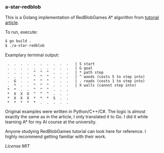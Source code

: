 ### a-star-redblob
This is a Golang implementation of RedBlobGames A* algorithm from 
[tutorial article](https://www.redblobgames.com/pathfinding/a-star/implementation.html).

To run, execute:
```bash
$ go build . 
$ ./a-star-redblob
```

Examplary terminal output: 
```
 .  .  .  .  .  .  .  .  .  .   | S start                                               
 .  .  .  .  .  .  .  .  .  .   | G goal                                                
 .  .  .  .  ^  ^  ^  .  .  .   | * path step                   
 .  .  .  .  ^  ^  ^  .  .  .   | ^ woods (costs 5 to step into)
 .  G  .  .  ^  ^  ^  .  .  .   | . roads (costs 1 to step into)
 .  *  .  .  ^  ^  ^  .  .  .   | X walls (cannot step into)    
 *  *  .  .  ^  ^  ^  .  .  .    
 *  X  X  X  ^  ^  ^  .  .  .    
 *  X  X  X  *  *  *  S  .  . 
 *  *  *  *  *  .  .  .  .  . 
```

Original examples were written in Python/C++/C#. The logic is almost exactly the same as in the article,
I only translated it to Go. I did it while learning A* for my AI course at the university.

Anyone studying RedBlobGames tutorial can look here for reference.
I highly recommend getting familiar with their work.

*License MIT*

